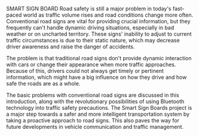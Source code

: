 SMART SIGN BOARD
Road safety is still a major problem in today's fast-paced world as traffic volume rises and road conditions change more often. Conventional road signs are vital for providing crucial information, but they frequently can't handle dynamic driving situations, especially in bad weather or on uncharted territory. These signs' inability to adjust to current traffic circumstances is due to their static nature, which may decrease driver awareness and raise the danger of accidents.


The problem is that traditional road signs don't provide dynamic interaction with cars or change their appearance when more traffic approaches. Because of this, drivers could not always get timely or pertinent information, which might have a big influence on how they drive and how safe the roads are as a whole.

The basic problems with conventional road signs are discussed in this introduction, along with the revolutionary possibilities of using Bluetooth technology into traffic safety precautions. The Smart Sign Boards project is a major step towards a safer and more intelligent transportation system by taking a proactive approach to road signs. This also paves the way for future developments in vehicle communication and traffic management.
